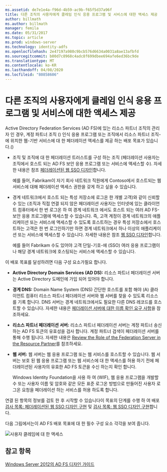 ```yaml
---
ms.assetid: de7e1e4a-f96d-4b59-ac9b-f65f5d37a96f
title: 다른 조직의 사용자에게 클레임 인식 응용 프로그램 및 서비스에 대한 액세스 제공
author: billmath
ms.author: billmath
manager: femila
ms.date: 05/31/2017
ms.topic: article
ms.prod: windows-server
ms.technology: identity-adfs
ms.openlocfilehash: 2e47197a980c9bcb576d6634a0031a8ae13afbfd
ms.sourcegitcommit: b00d7c8968c4adc8f699dbee694afe6ed36bc9de
ms.translationtype: MT
ms.contentlocale: ko-KR
ms.lasthandoff: 04/08/2020
ms.locfileid: "80858606"
---
```

# <a name="provide-users-in-another-organization-access-to-your-claims-aware-applications-and-services"></a>다른 조직의 사용자에게 클레임 인식 응용 프로그램 및 서비스에 대한 액세스 제공


Active Directory Federation Services \(AD FS\)에 있는 리소스 파트너 조직의 관리자 인 경우, 계정 파트너 조직 \(\) 인식 응용 프로그램 또는 조직에서 리소스 파트너 조직\-에 위치한 웹\-기반 서비스에 대 한 페더레이션 액세스를 제공 하는 배포 목표가 있습니다.\(\)  
  
-   조직 및 조직에 대 한 페더레이션 트러스트를 구성 하는 조직 \(페더레이션 사용자는 조직에서 호스트 되는 AD FS 보안 응용 프로그램 또는 서비스에 액세스할 수\). 자세한 내용은 참조 [페더레이션된 웹 SSO 디자인](Federated-Web-SSO-Design.md)합니다.  
  
    예를 들어, Fabrikam이 자기 회사 네트워크 직원에게 Contoso에서 호스트되는 웹 서비스에 대해 페더레이션 액세스 권한을 갖게 하고 싶을 수 있습니다.  
  
-   경계 네트워크에서 호스트 되는 특성 저장소에 로그온 한 개별 고객\)와 같이 신뢰할 수 있는 \(조직과 직접 연결 되지 않은 페더레이션 사용자는 인터넷에 있는 클라이언트 컴퓨터에서 한 번 로그온 하 여 경계 네트워크 에서도 호스트 되는 여러 AD FS\-보안 응용 프로그램에 액세스할 수 있습니다. 즉, 고객 계정이 경계 네트워크의 애플리케이션 또는 서비스에 액세스할 수 있도록 호스트하는 경우 특성 저장소에서 호스트하는 고객은 한 번 로그인하기만 하면 경계 네트워크에서 하나 이상의 애플리케이션 또는 서비스에 액세스할 수 있습니다. 자세한 내용은 참조 [웹 SSO 디자인](Web-SSO-Design.md)합니다.  
  
    예를 들어 Fabrikam 수도 있어야 고객 단일\-기호\-에 \(SSO\) 여러 응용 프로그램이 나 해당 경계 네트워크에 호스팅되는 서비스에 액세스할 수 있습니다.  
  
이 배포 목표를 달성하려면 다음 구성 요소가필요 합니다.  
  
-   **Active Directory Domain Services \(AD DS\):** 리소스 파트너 페더레이션 서버는 Active Directory 도메인에 가입 되어 있어야 합니다.  
  
-   **경계 DNS:** Domain Name System \(DNS\) 간단한 호스트를 포함 해야 \(A\) 클라이언트 컴퓨터 리소스 파트너 페더레이션 서버와 웹 서버를 찾을 수 있도록 리소스를 기록 합니다. DNS 서버는 경계 네트워크에서도 필요한 다른 DNS 레코드를 호스트할 수 있습니다. 자세한 내용은 [페더레이션 서버에 대한 이름 확인 요구 사항](Name-Resolution-Requirements-for-Federation-Servers.md)을 참조하세요.  
  
-   **리소스 파트너 페더레이션 서버:** 리소스 파트너 페더레이션 서버는 계정 파트너 송신 하는 AD FS 토큰의 유효성을 검사 합니다. 계정 파트너 검색이 페더레이션 서버를 통해 수행 됩니다. 자세한 내용은 [Review the Role of the Federation Server in the Resource Partner](Review-the-Role-of-the-Federation-Server-in-the-Resource-Partner.md)를 참조하세요.  
  
-   **웹 서버:** 웹 서버는 웹 응용 프로그램 또는 웹 서비스를 호스트할 수 있습니다. 웹 서버는 보호 된 웹 응용 프로그램 또는 웹 서비스에 대 한 액세스를 허용 하기 전에 페더레이션된 사용자의 유효한 AD FS 토큰을 수신 하는지 확인 합니다.  
  
    Windows Identity Foundation을 사용 하 여 \(WIF\), 웹 응용 프로그램을 개발할 수 또는 사용자 이름 및 암호와 같은 모든 표준 로그온 방법으로 만들어진 사용자 로그온 요청을 페더레이션 하는 서비스를 허용 하도록 합니다.  
  
연결 된 항목의 정보를 검토 한 후 시작할 수 있습니다이 목표의 단계를 수행 하 여 배포 [검사 목록: 페더레이션된 웹 SSO 디자인 구현](../../ad-fs/deployment/Checklist--Implementing-a-Federated-Web-SSO-Design.md) 및 [검사 목록: 웹 SSO 디자인 구현](../../ad-fs/deployment/Checklist--Implementing-a-Web-SSO-Design.md)합니다.  
  
다음 그림에서는이 AD FS 배포 목표에 대 한 필수 구성 요소 각각을 보여 줍니다.  
  
![사용자 클레임에 대 한 액세스](media/75358b16-2a6f-4e16-9cc4-b0e614480305.gif)  
  
## <a name="see-also"></a>참고 항목
[Windows Server 2012의 AD FS 디자인 가이드](AD-FS-Design-Guide-in-Windows-Server-2012.md)

